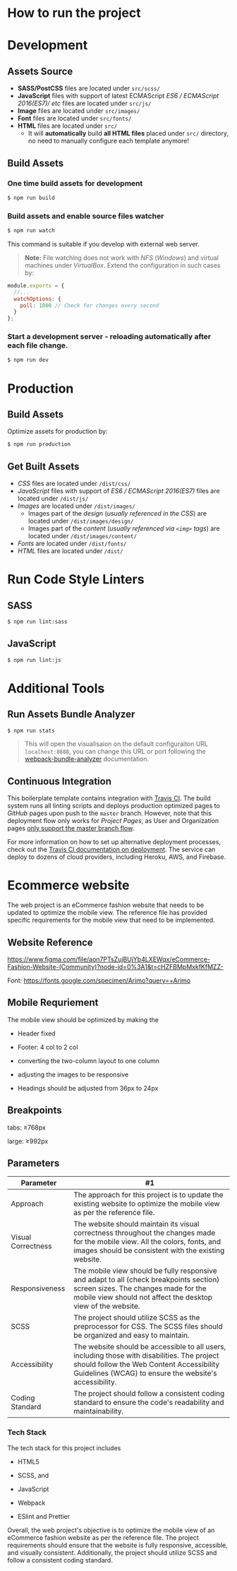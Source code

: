 # How to run the project


# Development

## Assets Source

* **SASS/PostCSS** files are located under `src/scss/`
* **JavaScript** files with support of latest ECMAScript _ES6 / ECMAScript 2016(ES7)/ etc_ files are located under `src/js/`
* **Image** files are located under `src/images/`
* **Font** files are located under `src/fonts/`
* **HTML** files are located under `src/`
  * It will **automatically** build **all HTML files** placed under `src/` directory, no need to manually configure each template anymore!

## Build Assets

### One time build assets for development

```sh
$ npm run build
```

### Build assets and enable source files watcher

```sh
$ npm run watch
```

This command is suitable if you develop with external web server.

> **Note:** File watching does not work with *NFS* (*Windows*) and virtual machines under *VirtualBox*. Extend the configuration in such cases by:

```js
module.exports = {
  //...
  watchOptions: {
    poll: 1000 // Check for changes every second
  }
};
```

### Start a development server - reloading automatically after each file change.

```sh
$ npm run dev
```

# Production 

## Build Assets

Optimize assets for production by:

```sh
$ npm run production
```

## Get Built Assets

* _CSS_ files are located under `/dist/css/`
* _JavaScript_ files with support of _ES6 / ECMAScript 2016(ES7)_ files are located under `/dist/js/`
* _Images_ are located under `/dist/images/`
  * Images part of the _design_ (_usually referenced in the CSS_) are located under `/dist/images/design/`
  * Images part of the _content_ (_usually referenced via `<img>` tags_) are located under `/dist/images/content/`
* _Fonts_ are located under `/dist/fonts/`
* _HTML_ files are located under `/dist/`

# Run Code Style Linters

## SASS

```sh
$ npm run lint:sass
```
## JavaScript

```sh
$ npm run lint:js
```

# Additional Tools

## Run Assets Bundle Analyzer

```sh
$ npm run stats
```

> This will open the visualisaion on the default configuraiton URL `localhost:8888`, you can change this URL or port following the [webpack-bundle-analyzer](https://github.com/webpack-contrib/webpack-bundle-analyzer#options-for-cli) documentation.

## Continuous Integration

This boilerplate template contains integration with [Travis CI](https://travis-ci.org/). The build system runs all linting scripts and deploys production optimized pages to _GitHub_ pages upon push to the `master` branch. However, note that this deployment flow only works for _Project Pages_, as User and Organization pages [only support the master branch flow](https://help.github.com/articles/user-organization-and-project-pages/).

For more information on how to set up alternative deployment processes, check out the [Travis CI documentation on deployment](https://docs.travis-ci.com/user/deployment). The service can deploy to dozens of cloud providers, including Heroku, AWS, and Firebase.


# Ecommerce website

The web project is an eCommerce fashion website that needs to be updated to optimize the mobile view. The reference file has provided specific requirements for the mobile view that need to be implemented.

## Website Reference

https://www.figma.com/file/aon7PTsZujBUjYb4LXEWqx/eCommerce-Fashion-Website-(Community)?node-id=0%3A1&t=cHZFBMpMxkfKfMZZ-

Font: https://fonts.google.com/specimen/Arimo?query=+Arimo

## Mobile Requriement

The mobile view should be optimized by making the

- Header fixed

- Footer: 4 col to 2 col

- converting the two-column layout to one column

- adjusting the images to be responsive

- Headings should be adjusted from 36px to 24px

## Breakpoints

tabs: ≥768px

large: ≥992px

## Parameters

| Parameter          | #1                                                                                                                                                                                                 |
| ------------------ | -------------------------------------------------------------------------------------------------------------------------------------------------------------------------------------------------- |
| Approach           | The approach for this project is to update the existing website to optimize the mobile view as per the reference file.                                                                             |
| Visual Correctness | The website should maintain its visual correctness throughout the changes made for the mobile view. All the colors, fonts, and images should be consistent with the existing website.              |
| Responsiveness     | The mobile view should be fully responsive and adapt to all (check breakpoints section) screen sizes. The changes made for the mobile view should not affect the desktop view of the website.      |
| SCSS               | The project should utilize SCSS as the preprocessor for CSS. The SCSS files should be organized and easy to maintain.                                                                              |
| Accessibility      | The website should be accessible to all users, including those with disabilities. The project should follow the Web Content Accessibility Guidelines (WCAG) to ensure the website's accessibility. |
| Coding Standard    | The project should follow a consistent coding standard to ensure the code's readability and maintainability.                                                                                       |

### Tech Stack

The tech stack for this project includes

- HTML5

- SCSS, and

- JavaScript

- Webpack 

- ESlint and Prettier

Overall, the web project's objective is to optimize the mobile view of an eCommerce fashion website as per the reference file. The project requirements should ensure that the website is fully responsive, accessible, and visually consistent. Additionally, the project should utilize SCSS and follow a consistent coding standard.
